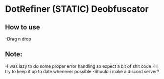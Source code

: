 # DotRefiner (STATIC) Deobfuscator

## How to use
-Drag n drop

## Note:
-I was lazy to do some proper error handling so expect a bit of shit code
-Ill try to keep it up to date whenever possible
-Should i make a discord server?
